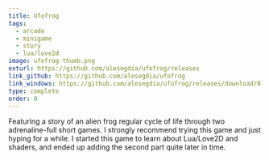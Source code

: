 ```yaml
---
title: Ufofrog
tags:
  - arcade
  - minigame
  - story
  - lua/love2d
image: ufofrog-thumb.png
exturl: https://github.com/alesegdia/ufofrog/releases
link_github: https://github.com/alesegdia/ufofrog
link_windows: https://github.com/alesegdia/ufofrog/releases/download/0.3/ufofrog.win.zip
type: complete
order: 0
---
```


Featuring a story of an alien frog regular cycle of life through two adrenaline-full short games.
I strongly recommend trying this game and just hyping for a while. I started this game to learn about
Lua/Love2D and shaders, and ended up adding the second part quite later in time.
